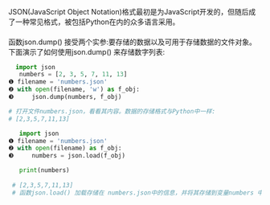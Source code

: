 JSON(JavaScript Object Notation)格式最初是为JavaScript开发的，但随后成了一种常见格式，被包括Python在内的众多语言采用。

#### 
函数json.dump() 接受两个实参:要存储的数据以及可用于存储数据的文件对象。下面演示了如何使用json.dump() 来存储数字列表:
```python
  import json
   numbers = [2, 3, 5, 7, 11, 13]
❶ filename = 'numbers.json'
❷ with open(filename, 'w') as f_obj:
❸     json.dump(numbers, f_obj)

# 打开文件numbers.json，看看其内容。数据的存储格式与Python中一样:
# [2,3,5,7,11,13]

   import json
❶ filename = 'numbers.json'
❷ with open(filename) as f_obj:
❸     numbers = json.load(f_obj)

   print(numbers)
   
 # [2,3,5,7,11,13]
 # 函数json.load() 加载存储在 numbers.json中的信息，并将其存储到变量numbers 中。
 
 
